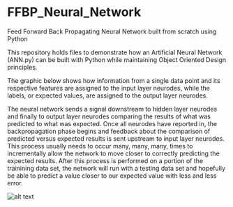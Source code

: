 # FFBP_Neural_Network
Feed Forward Back Propagating Neural Network built from scratch using Python

This repository holds files to demonstrate how an Artificial Neural Network (ANN.py) can be built with Python while maintaining Object Oriented Design principles.

The graphic below shows how information from a single data point and its respective features are assigned to the input layer neurodes, while the labels, or expected values, are assigned to the output layer neurodes. 

The neural network sends a signal downstream to hidden layer neurodes and finally to output layer neurodes comparing the results of what was predicted to what was expected. Once all neurodes have reported in, the backpropagation phase begins and feedback about the comparison of predicted versus expected results is sent upstream to input layer neurodes. This process usually needs to occur many, many, many, times to incrementally allow the network to move closer to correctly predicting the expected results.  After this process is performed on a portion of the trainining data set, the network will run with a testing data set and hopefully be able to predict a value closer to our expected value with less and less error. 


![alt text](https://www.researchgate.net/profile/Montalee_Sasananan/publication/281271367/figure/fig2/AS:284441772609536@1444827611106/Feed-Forward-Neural-Network-with-Back-Propagation.png)
